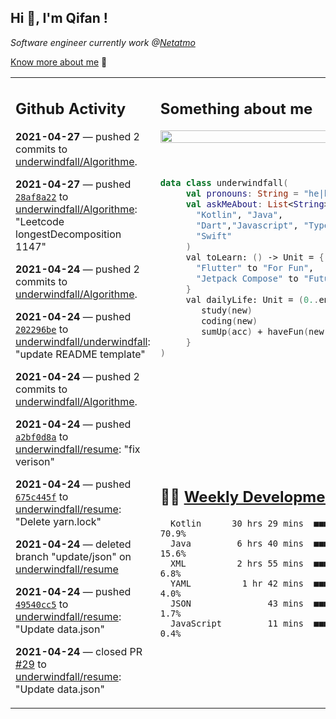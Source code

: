 <h2> Hi 👋, I'm Qifan ! </h2>
<p><em>Software engineer currently work @<a href="https://www.netatmo.com">Netatmo</a>
</em></p><p><a href="https://qifanyang.com/resume" target="_blank"> Know more about me</a> 🔭</p>
<table><tr><td valign="top" rowspan="2">

 ## Github Activity
 <!-- githubActivity starts -->
  **2021-04-27** — pushed 2 commits to [underwindfall/Algorithme](https://api.github.com/repos/underwindfall/Algorithme).

  **2021-04-27** — pushed [`28af8a22`](https://api.github.com/repos/underwindfall/Algorithme/commits/28af8a220aaedf3e0beefc6c22df7dad886032ae) to [underwindfall/Algorithme](https://api.github.com/repos/underwindfall/Algorithme): "Leetcode longestDecomposition 1147"

  **2021-04-24** — pushed 2 commits to [underwindfall/Algorithme](https://api.github.com/repos/underwindfall/Algorithme).

  **2021-04-24** — pushed [`202296be`](https://api.github.com/repos/underwindfall/underwindfall/commits/202296be73f6bca53c6272c361fb21cdba5229e8) to [underwindfall/underwindfall](https://api.github.com/repos/underwindfall/underwindfall): "update README template"

  **2021-04-24** — pushed 2 commits to [underwindfall/Algorithme](https://api.github.com/repos/underwindfall/Algorithme).

  **2021-04-24** — pushed [`a2bf0d8a`](https://api.github.com/repos/underwindfall/resume/commits/a2bf0d8a7b6357a93a115ea5060445fc615a3599) to [underwindfall/resume](https://api.github.com/repos/underwindfall/resume): "fix verison"

  **2021-04-24** — pushed [`675c445f`](https://api.github.com/repos/underwindfall/resume/commits/675c445f69e516ae6d4091ceaf785b02ae11eb79) to [underwindfall/resume](https://api.github.com/repos/underwindfall/resume): "Delete yarn.lock"

  **2021-04-24** — deleted branch "update/json" on [underwindfall/resume](https://api.github.com/repos/underwindfall/resume)

  **2021-04-24** — pushed [`49540cc5`](https://api.github.com/repos/underwindfall/resume/commits/49540cc5626f9cc2dd8ab1855c04b6955539ee53) to [underwindfall/resume](https://api.github.com/repos/underwindfall/resume): "Update data.json"

  **2021-04-24** — closed PR [#29](https://api.github.com/repos/underwindfall/resume/pulls/29) to [underwindfall/resume](https://api.github.com/repos/underwindfall/resume): "Update data.json"
 <!-- githubActivity ends -->
 </td><td valign="top">

 ## Something about me
 <!-- profile starts -->
 <a href="https://github.com/underwindfall" width="100%">
  <img src="https://github-readme-stats.vercel.app/api?username=underwindfall&show_icons=true&icon_color=805AD5&text_color=718096&bg_color=ffffff00&hide_title=true&include_all_commits=true&count_private=true&hide_border=true" width="100%"/>
 </a>
 <br/>
 <br/>
 <br/>
 
 ```kotlin
 data class underwindfall(
      val pronouns: String = "he|him",
      val askMeAbout: List<String> = listOf(
        "Kotlin", "Java", 
        "Dart","Javascript", "Typescript",
        "Swift"
      )
      val toLearn: () -> Unit = {
        "Flutter" to "For Fun",
        "Jetpack Compose" to "Future"
      }
      val dailyLife: Unit = (0..end).reduce { acc, new ->	
         study(new)	
         coding(new)	
         sumUp(acc) + haveFun(new)	
      }
 )
 ```
 <!-- profile ends -->
 </td></tr><tr><td valign="top">

 ## 🏊‍♂️ <a href="https://gist.github.com/underwindfall/377ee88ba1fabd1e93516e48ca9c61eb" target="_blank">Weekly Development Breakdown</a>
  <!-- codeTime starts -->
  ```text
    Kotlin      30 hrs 29 mins  ■■■■■■■■■■■■■■■■■■■■▥□□□  70.9%
    Java         6 hrs 40 mins  ■■■■■■■◱□□□□□□□□□□□□□□□□  15.6%
    XML          2 hrs 55 mins  ■■■■■□□□□□□□□□□□□□□□□□□□   6.8%
    YAML          1 hr 42 mins  ■■■■▥□□□□□□□□□□□□□□□□□□□   4.0%
    JSON               43 mins  ■■■■□□□□□□□□□□□□□□□□□□□□   1.7%
    JavaScript         11 mins  ■■■▥□□□□□□□□□□□□□□□□□□□□   0.4%
  ```
  <!-- codeTime starts -->
  </td></tr></table>